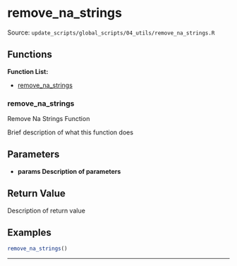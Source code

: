 # remove_na_strings

Source: `update_scripts/global_scripts/04_utils/remove_na_strings.R`

## Functions

**Function List:**
- [remove_na_strings](#remove-na-strings)

### remove_na_strings

Remove Na Strings Function

Brief description of what this function does


## Parameters

- **params Description of parameters**

## Return Value

Description of return value


## Examples

```r
remove_na_strings()
```

---

